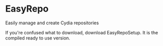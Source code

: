 # EasyRepo
Easily manage and create Cydia repositories

If you're confused what to download, download EasyRepoSetup. It is the compiled ready to use version.
